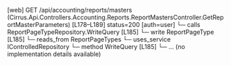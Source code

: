 [web] GET /api/accounting/reports/masters  (Cirrus.Api.Controllers.Accounting.Reports.ReportMastersController.GetReportMasterParameters)  [L178–L189] status=200 [auth=user]
  └─ calls ReportPageTypeRepository.WriteQuery [L185]
  └─ write ReportPageType [L185]
    └─ reads_from ReportPageTypes
  └─ uses_service IControlledRepository<ReportPageType>
    └─ method WriteQuery [L185]
      └─ ... (no implementation details available)

